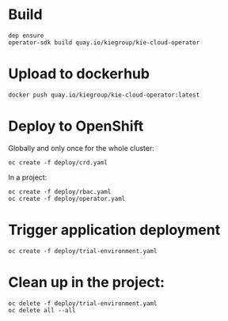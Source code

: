 # Build
    dep ensure
    operator-sdk build quay.io/kiegroup/kie-cloud-operator

# Upload to dockerhub

    docker push quay.io/kiegroup/kie-cloud-operator:latest

# Deploy to OpenShift
Globally and only once for the whole cluster:

    oc create -f deploy/crd.yaml

In a project:

    oc create -f deploy/rbac.yaml
    oc create -f deploy/operator.yaml

# Trigger application deployment

    oc create -f deploy/trial-environment.yaml

# Clean up in the project:

    oc delete -f deploy/trial-environment.yaml
    oc delete all --all
